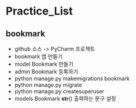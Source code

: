 # Practice_List
## bookmark
- github 소스 -> PyCharm 프로젝트
- bookmark 앱 만들기
- model Bookmark 만들기
- admin Bookmark 등록하기
- python manage.py makemigrations bookmark
- python manage.py migrate
- python manage.py createsuperuser
- models Bookmark __str__() 출력하는 문구 설정
